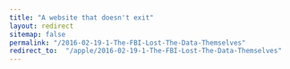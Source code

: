 ```yaml
---
title: "A website that doesn't exit"
layout: redirect
sitemap: false
permalink: "/2016-02-19-1-The-FBI-Lost-The-Data-Themselves"
redirect_to:  "/apple/2016-02-19-1-The-FBI-Lost-The-Data-Themselves"
---
```

